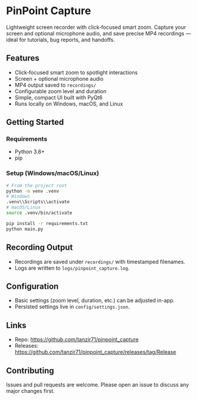 # PinPoint Capture

Lightweight screen recorder with click‑focused smart zoom. Capture your screen and optional microphone audio, and save precise MP4 recordings — ideal for tutorials, bug reports, and handoffs.

## Features
- Click‑focused smart zoom to spotlight interactions
- Screen + optional microphone audio
- MP4 output saved to `recordings/`
- Configurable zoom level and duration
- Simple, compact UI built with PyQt6
- Runs locally on Windows, macOS, and Linux

## Getting Started

### Requirements
- Python 3.8+
- pip

### Setup (Windows/macOS/Linux)
```bash
# From the project root
python -m venv .venv
# Windows
.venv\\Scripts\\activate
# macOS/Linux
source .venv/bin/activate

pip install -r requirements.txt
python main.py
```

## Recording Output
- Recordings are saved under `recordings/` with timestamped filenames.
- Logs are written to `logs/pinpoint_capture.log`.

## Configuration
- Basic settings (zoom level, duration, etc.) can be adjusted in-app.
- Persisted settings live in `config/settings.json`.

## Links
- Repo: https://github.com/tanzir71/pinpoint_capture
- Releases: https://github.com/tanzir71/pinpoint_capture/releases/tag/Release

## Contributing
Issues and pull requests are welcome. Please open an issue to discuss any major changes first.